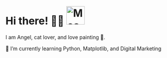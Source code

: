 # Hi there! 👋🏻 <img src="https://i.imgur.com/veZrcC7.gif" alt="Meaow" width="50" />

I am Angel, cat lover, and love painting 🎨.

🌱 I’m currently learning Python, Matplotlib, and Digital Marketing



<!--
**Angellieta/Angellieta** is a ✨ _special_ ✨ repository because its `README.md` (this file) appears on your GitHub profile.

Here are some ideas to get you started:

- 🔭 I’m currently working on ...
- 🌱 I’m currently learning ...
- 👯 I’m looking to collaborate on ...
- 🤔 I’m looking for help with ...
- 💬 Ask me about ...
- 📫 How to reach me: ...
- 😄 Pronouns: ...
- ⚡ Fun fact: ...
-->
